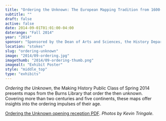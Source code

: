 ```yaml
---
title: "Ordering the Unknown: The European Mapping Tradition from 1600-1860"
subtitle: ""
draft: false
active: false
date: 2014-09-01T01:01:00-04:00
daterange: "Fall 2014"
year: "2014"
sponsor: "Sponsored by the Dean of Arts and Sciences, the History Department, and the Boston College Libraries"
location: "stokes"
slug: "ordering-unknown"
image: "2014/09-ordering.jpg"
imagethumb: "2014/09-ordering-thumb.png"
imagealt: "Exhibit Poster"
style: "middle_top"
type: "exhibits"
---
```


<p><em>Ordering the Unknown</em>, the Making History   Public Class of Spring 2014 presents maps from the Burns Library that   order the then unknown. Covering more than two centuries and five   continents, these maps offer insights into the ordering impulses   of their age.</p>

<p><a href="https://library.bc.edu/images/exhibits/stokes/2014/ordering.pdf">Ordering the Unknown opening reception PDF</a>. <em>Photos by Kevin Tringale.</em></p>
